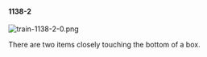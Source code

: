 #### 1138-2
![train-1138-2-0.png](https://github.com/lil-lab/nlvr/raw/master/nlvr/train/images/11/train-1138-2-0.png "train-1138-2-0.png")

There are two items closely touching the bottom of a box.